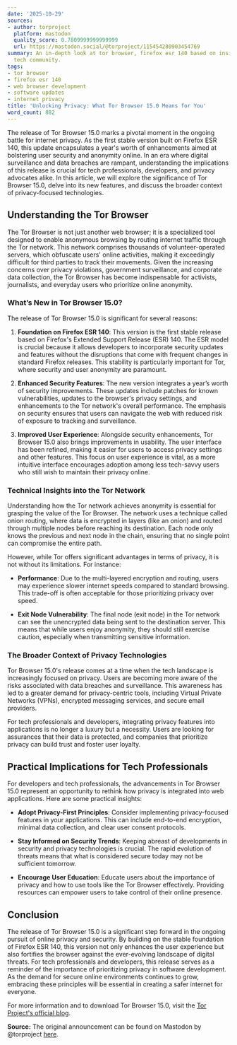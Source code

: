 ```yaml
---
date: '2025-10-29'
sources:
- author: torproject
  platform: mastodon
  quality_score: 0.7809999999999999
  url: https://mastodon.social/@torproject/115454280903454769
summary: An in-depth look at tor browser, firefox esr 140 based on insights from the
  tech community.
tags:
- tor browser
- firefox esr 140
- web browser development
- software updates
- internet privacy
title: 'Unlocking Privacy: What Tor Browser 15.0 Means for You'
word_count: 882
---
```


The release of Tor Browser 15.0 marks a pivotal moment in the ongoing battle for internet privacy. As the first stable version built on Firefox ESR 140, this update encapsulates a year's worth of enhancements aimed at bolstering user security and anonymity online. In an era where digital surveillance and data breaches are rampant, understanding the implications of this release is crucial for tech professionals, developers, and privacy advocates alike. In this article, we will explore the significance of Tor Browser 15.0, delve into its new features, and discuss the broader context of privacy-focused technologies.

## Understanding the Tor Browser

The Tor Browser is not just another web browser; it is a specialized tool designed to enable anonymous browsing by routing internet traffic through the Tor network. This network comprises thousands of volunteer-operated servers, which obfuscate users' online activities, making it exceedingly difficult for third parties to track their movements. Given the increasing concerns over privacy violations, government surveillance, and corporate data collection, the Tor Browser has become indispensable for activists, journalists, and everyday users who prioritize online anonymity.

### What’s New in Tor Browser 15.0?

The release of Tor Browser 15.0 is significant for several reasons:

1. **Foundation on Firefox ESR 140**: This version is the first stable release based on Firefox's Extended Support Release (ESR) 140. The ESR model is crucial because it allows developers to incorporate security updates and features without the disruptions that come with frequent changes in standard Firefox releases. This stability is particularly important for Tor, where security and user anonymity are paramount.

2. **Enhanced Security Features**: The new version integrates a year’s worth of security improvements. These updates include patches for known vulnerabilities, updates to the browser's privacy settings, and enhancements to the Tor network's overall performance. The emphasis on security ensures that users can navigate the web with reduced risk of exposure to tracking and surveillance.

3. **Improved User Experience**: Alongside security enhancements, Tor Browser 15.0 also brings improvements in usability. The user interface has been refined, making it easier for users to access privacy settings and other features. This focus on user experience is vital, as a more intuitive interface encourages adoption among less tech-savvy users who still wish to maintain their privacy online.

### Technical Insights into the Tor Network

Understanding how the Tor network achieves anonymity is essential for grasping the value of the Tor Browser. The network uses a technique called onion routing, where data is encrypted in layers (like an onion) and routed through multiple nodes before reaching its destination. Each node only knows the previous and next node in the chain, ensuring that no single point can compromise the entire path.

However, while Tor offers significant advantages in terms of privacy, it is not without its limitations. For instance:

- **Performance**: Due to the multi-layered encryption and routing, users may experience slower internet speeds compared to standard browsing. This trade-off is often acceptable for those prioritizing privacy over speed.

- **Exit Node Vulnerability**: The final node (exit node) in the Tor network can see the unencrypted data being sent to the destination server. This means that while users enjoy anonymity, they should still exercise caution, especially when transmitting sensitive information.

### The Broader Context of Privacy Technologies

Tor Browser 15.0's release comes at a time when the tech landscape is increasingly focused on privacy. Users are becoming more aware of the risks associated with data breaches and surveillance. This awareness has led to a greater demand for privacy-centric tools, including Virtual Private Networks (VPNs), encrypted messaging services, and secure email providers. 

For tech professionals and developers, integrating privacy features into applications is no longer a luxury but a necessity. Users are looking for assurances that their data is protected, and companies that prioritize privacy can build trust and foster user loyalty.

## Practical Implications for Tech Professionals

For developers and tech professionals, the advancements in Tor Browser 15.0 represent an opportunity to rethink how privacy is integrated into web applications. Here are some practical insights:

- **Adopt Privacy-First Principles**: Consider implementing privacy-focused features in your applications. This can include end-to-end encryption, minimal data collection, and clear user consent protocols.

- **Stay Informed on Security Trends**: Keeping abreast of developments in security and privacy technologies is crucial. The rapid evolution of threats means that what is considered secure today may not be sufficient tomorrow.

- **Encourage User Education**: Educate users about the importance of privacy and how to use tools like the Tor Browser effectively. Providing resources can empower users to take control of their online presence.

## Conclusion

The release of Tor Browser 15.0 is a significant step forward in the ongoing pursuit of online privacy and security. By building on the stable foundation of Firefox ESR 140, this version not only enhances the user experience but also fortifies the browser against the ever-evolving landscape of digital threats. For tech professionals and developers, this release serves as a reminder of the importance of prioritizing privacy in software development. As the demand for secure online environments continues to grow, embracing these principles will be essential in creating a safer internet for everyone.

For more information and to download Tor Browser 15.0, visit the [Tor Project's official blog](https://blog.torproject.org/new-release-tor-browser-150/).

**Source:** The original announcement can be found on Mastodon by @torproject [here](https://mastodon.social/@torproject/115454280903454769).